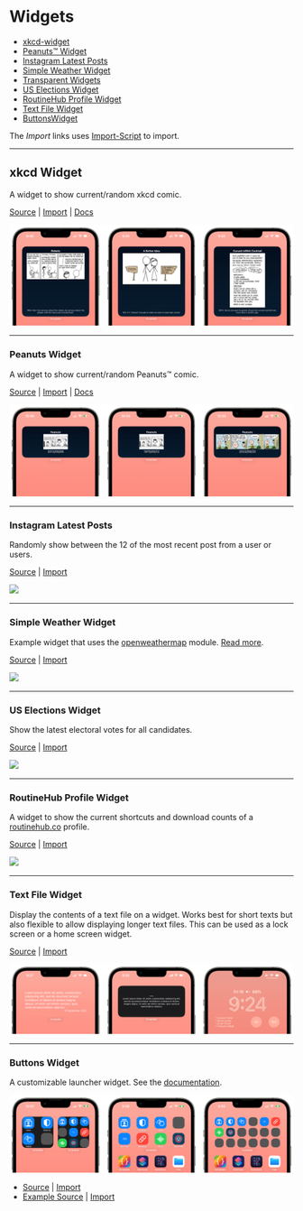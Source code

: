 # Widgets

* [xkcd-widget](#xkcd-widget)
* [Peanuts™ Widget](#peanuts-widget)
* [Instagram Latest Posts](#instagram-latest-posts)
* [Simple Weather Widget](#simple-weather-widget)
* [Transparent Widgets](#transparent-widgets)
* [US Elections Widget](#us-elections-widget)
* [RoutineHub Profile Widget](#routinehub-profile-widget)
* [Text File Widget](#text-file-widget)
* [ButtonsWidget](#buttons-widget)

The _Import_ links uses [Import-Script](../Import-Script/readme.md) to import.


---

## xkcd Widget

A widget to show current/random xkcd comic.

[Source](../source/xkcd.js) | [Import](https://open.scriptable.app/run/Import-Script?url=https://github.com/supermamon/scriptable-scripts/source/xkcd.js) | [Docs](xkcd-widget.md)

![](img/xkcd-widget-crop.png)

--- 
### Peanuts Widget

A widget to show current/random Peanuts™ comic.

[Source](../source/peanuts-widget.js) | [Import](https://open.scriptable.app/run/Import-Script?url=https://github.com/supermamon/scriptable-scripts/source/peanuts-widget.js) | [Docs](peanuts-widget.md)

![](img/peanuts-widget-crop.png)

---
### Instagram Latest Posts
Randomly show between the 12 of the most recent post from a user or users.

[Source](https://github.com/supermamon/scriptable-instagram-widgets/blob/master/ig-latest-post.js) | [Import](https://open.scriptable.app/run/Import-Script?url=https://github.com/supermamon/scriptable-instagram-widgets/ig-latest-post.js)


![](https://raw.githubusercontent.com/supermamon/scriptable-instagram-widgets/master/preview-igl.jpg)

---
### Simple Weather Widget

Example widget that uses the [openweathermap](openweathermap) module. [Read more](openweathermap).

[Source](openweathermap/simple-weather-widget.js) | [Import](https://open.scriptable.app/run/Import-Script?url=https://github.com/supermamon/scriptable-scripts/openweathermap/simple-weather-widget.js)

![](../openweathermap/preview-sml.jpg)


---
### US Elections Widget
Show the latest electoral votes for all candidates.

[Source](misc/us-elections.js) | [Import](https://open.scriptable.app/run/Import-Script?url=https://github.com/supermamon/scriptable-scripts/misc/us-elections.js)

![](../misc/preview-uspolls.jpg)

---
### RoutineHub Profile Widget
A widget to show the current shortcuts and download counts of a [routinehub.co](https://routinehub.co) profile. 

[Source](routinehub-widgets/rh-profile-widget.js) | [Import](https://open.scriptable.app/run/Import-Script?url=https://github.com/supermamon/scriptable-scripts/routinehub-widgets/rh-profile-widget.js) 

![](../routinehub-widgets/preview-rhp-sml.jpg)

---

### Text File Widget

Display the contents of a text file on a widget. Works best for short texts but also flexible to allow displaying longer text files. 
This can be used as a lock screen or a home screen widget.

[Source](../source/lib-text-file-widget.js) | [Import](https://open.scriptable.app/run/Import-Script?url=https://github.com/supermamon/scriptable-scripts/source/lib-text-file-widget.js)

![three-way screenshot of widget](img/text-file-widget-crop.png)

---

### Buttons Widget

A customizable launcher widget. See the [documentation](buttons-widget.md).

![](img/butons-widget-crop.png)

* [Source](../source/buttons-widget.js) | [Import](https://open.scriptable.app/run/Import-Script?url=https://github.com/supermamon/scriptable-scripts/source/buttons-widget.js) 
* [Example Source](../source/buttons-widget-sample.js) | [Import](https://open.scriptable.app/run/Import-Script?url=https://github.com/supermamon/scriptable-scripts/source/buttons-widget-sample.js) 
